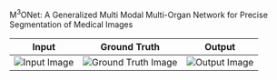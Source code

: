 M<sup>3</sup>ONet: A Generalized Multi Modal Multi-Organ Network for Precise Segmentation of Medical Images


| Input | Ground Truth | Output |
|:-----------:|:--------:|:------------:|
| ![Input Image](https://github.com/Snehashis100/M3ONet/blob/main/media/input_imgs.gif)| ![<span style="color:red">Ground Truth Image</span>](https://github.com/Snehashis100/M3ONet/blob/main/media/gt_imgs.gif) | ![<span style="color:green">Output Image</span>](https://github.com/Snehashis100/M3ONet/blob/main/media/output_imgs.gif) |

